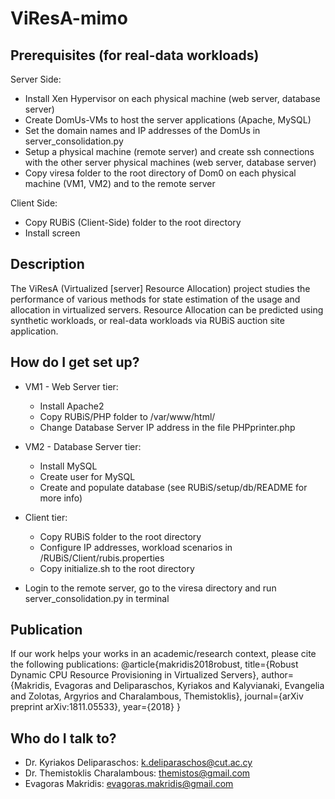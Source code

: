 # ViResA-mimo #

## Prerequisites (for real-data workloads) ##
Server Side:
- Install Xen Hypervisor on each physical machine (web server, database server)
- Create DomUs-VMs to host the server applications (Apache, MySQL)
- Set the domain names and IP addresses of the DomUs in server_consolidation.py
- Setup a physical machine (remote server) and create ssh connections with the other server physical machines (web server, database server)
- Copy viresa folder to the root directory of Dom0 on each physical machine (VM1, VM2) and to the remote server

Client Side:
- Copy  RUBiS (Client-Side) folder to the root directory
- Install screen

## Description ##
The ViResA (Virtualized [server] Resource Allocation) project studies the performance of various methods for state estimation of the usage and allocation in virtualized servers. Resource Allocation can be predicted using synthetic workloads, or real-data workloads via RUBiS auction site application.

## How do I get set up? ##
- VM1 - Web Server tier:
  - Install Apache2
  - Copy RUBiS/PHP folder to /var/www/html/
  - Change Database Server IP address in the file PHPprinter.php

- VM2 - Database Server tier:
  - Install MySQL
  - Create user for MySQL
  - Create and populate database (see RUBiS/setup/db/README for more info)

- Client tier:
  - Copy RUBiS folder to the root directory
  - Configure IP addresses, workload scenarios in /RUBiS/Client/rubis.properties
  - Copy initialize.sh to the root directory

- Login to the remote server, go to the viresa directory and run server_consolidation.py in terminal

## Publication ##
If our work helps your works in an academic/research context, please cite the following publications:
@article{makridis2018robust,
  title={Robust Dynamic CPU Resource Provisioning in Virtualized Servers},
  author={Makridis, Evagoras and Deliparaschos, Kyriakos and Kalyvianaki, Evangelia and Zolotas, Argyrios and Charalambous, Themistoklis},
  journal={arXiv preprint arXiv:1811.05533},
  year={2018}
}

## Who do I talk to? ##
* Dr. Kyriakos Deliparaschos: k.deliparaschos@cut.ac.cy
* Dr. Themistoklis Charalambous: themistos@gmail.com
* Evagoras Makridis: evagoras.makridis@gmail.com

